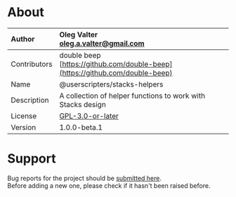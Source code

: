 
# About

| Author       | Oleg Valter<br>[oleg.a.valter@gmail.com](mailto:oleg.a.valter@gmail.com) |
| :----------- | :----------------------- |
| Contributors | double beep<br>[https://github.com/double-beep](https://github.com/double-beep) |
| Name | @userscripters/stacks-helpers |
| Description | A collection of helper functions to work with Stacks design |
| License | [GPL-3.0-or-later](https://spdx.org/licenses/GPL-3.0-or-later) |
| Version | 1.0.0-beta.1 |


# Support

Bug reports for the project should be [submitted here](https://github.com/userscripters/stacks-helpers/issues).
<br>Before adding a new one, please check if it hasn't been raised before.
  